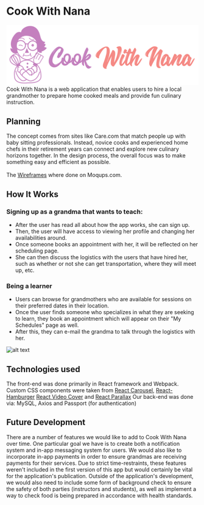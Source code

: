 # Cook With Nana
![alt text](src/components/Images/logo.png)
Cook With Nana is a web application that enables users to hire a local grandmother to prepare home cooked meals and provide fun culinary instruction. 

## Planning
The concept comes from sites like Care.com that match people up with baby sitting professionals. Instead, novice cooks and experienced home chefs in their retirement years can connect and explore new culinary horizons together. In the design process, the overall focus was to make something easy and efficient as possible. <br><br>
 The [Wireframes](https://app.moqups.com/loyola2015/gnwBA9BcaA/view) where done on Moqups.com. 

 ## How It Works
### Signing up as a grandma that wants to teach:
- After the user has read all about how the app works, she can sign up. 
- Then, the user will have access to viewing her profile and changing her availabilities around.
- Once someone books an appointment with her, it will be reflected on her scheduling page.
- She can then discuss the logistics with the users that have hired her, such as whether or not she can get transportation, where they will meet up, etc.

### Being a learner
- Users can browse for grandmothers who are available for sessions on their preferred dates in their location.
- Once the user finds someone who specializes in what they are seeking to learn, they book an appointment which will appear on their "My Schedules" page as well.
- After this, they can e-mail the grandma to talk through the logistics with her.

![alt text](sample.gif)

 ## Technologies used
 The front-end was done primarily in React framework and Webpack. Custom CSS components were taken from [React Carousel](https://www.npmjs.com/package/react-responsive-carousel), [React-Hamburger](https://github.com/negomi/react-burger-menu) [React Video Cover](https://www.npmjs.com/package/react-video-cover) and [React Parallax](https://github.com/jscottsmith/react-scroll-parallax) 
 Our back-end was done via: MySQL, Axios and Passport (for authentication)

 ## Future Development
 There are a number of features we would like to add to Cook With Nana over time. One particular goal we have is to create both a notification system and in-app messaging system for users. We would also like to incorporate in-app payments in order to ensure grandmas are receiving payments for their services. Due to strict time-restraints, these features weren't included in the first version of this app but would certainly be vital for the application's publication.
  Outside of the application's development, we would also need to include some form of background check to ensure the safety of both parties (instructors and students), as well as implement a way to check food is being prepared in accordance with health standards. 
